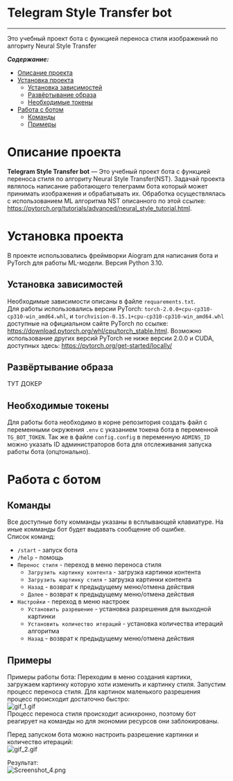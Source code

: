 Telegram Style Transfer bot
==============
---
Это учебный проект бота с функцией переноса стиля изображений по алгориту Neural Style Transfer  
  
***Содержание:***
- [Описание проекта](#Description)
- [Установка проекта](#Setup)
     - [Установка зависимостей](#dependencies)
     - [Развёртывание образа](#doker)
     - [Необходимые токены](#Tokens)
- [Работа с ботом](#Bot)
     - [Команды](#Commands)
     - [Примеры](#Samples)
 

# Описание проекта <a name="Description"></a>

**Telegram Style Transfer bot** — Это учебный проект бота с функцией переноса стиля по алгориту Neural Style Transfer(NST). Задачай проекта являлось написание работающего телеграмм бота который может принимать изображения и обрабатывать их. Обработка осуществлялась с использованием ML алгоритма NST описанного по этой ссылке: https://pytorch.org/tutorials/advanced/neural_style_tutorial.html. 
  
# Установка проекта <a name="Setup"></a>

В проекте использовались фреймворки Аiogram для написания бота и PyTorch для работы ML-модели. Версия Python 3.10.

## Установка зависимостей <a name="dependencies"></a>

Необходимые зависимости описаны в файле `requarements.txt`.  
Для работы использовались версии PyTorch: `torch-2.0.0+cpu-cp310-cp310-win_amd64.whl`, и `torchvision-0.15.1+cpu-cp310-cp310-win_amd64.whl` доступные на официальном сайте PyTorch по ссылке: https://download.pytorch.org/whl/cpu/torch_stable.html. Возможно использование других версий PyTorch не ниже версии 2.0.0 и CUDA, доступных здесь: https://pytorch.org/get-started/locally/

## Развёртывание образа <a name="doker"></a>

ТУТ ДОКЕР

## Необходимые токены <a name="Tokens"></a>
  
Для работы бота необходимо в корне репозитория создать файл с переменными окружения `.env` с указанием токена бота в переменной `TG_BOT_TOKEN`.
Так же в файле `config.config` в переменную `ADMINS_ID` можно указать ID администраторов бота для отслеживания запуска работы бота (опцтонально). 

  
# Работа с ботом <a name="Bot"></a>

## Команды <a name="Commands"></a>

Все доступные боту комманды указаны в всплывающей клавиатуре. На иные комманды бот будет выдавать сообщение об ошибке.  
Список команд:
- `/start` - запуск бота
- `/help` - помощь
- `Перенос стиля` - переход в меню переноса стиля
     - `Загрузить картинку контента` - загрузка картинки контента
     - `Загрузить картинку стиля` - загрузка картинки контента
     - `Назад` - возврат к предыдущему меню/отмена действия
     - `Далее` - возврат к предыдущему меню/отмена действия
- `Настройки` - переход в меню настроек
     - `Установить разрешение` - установка разрешения для выходной картинки
     - `Установить количество итераций` - установка количества итераций алгоритма
     - `Назад` - возврат к предыдущему меню/отмена действия


## Примеры <a name="Samples"></a>

Примеры работы бота:
Переходим в меню создания картики, загружаем картинку которую хоти изменить и картинку стиля. Запустим процесс переноса стиля. Для картинок маленького разрешения процесс происходит достаточно быстро:   
![gif_1.gif](attachment:gif_1.gif)  
Процесс переноса стиля происходит асинхронно, поэтому бот реагирует на команды но для экономии ресурсов они заблокированы.  
  
  
Перед запуском бота можно настроить разрешение картинки и количество итераций:  
![gif_2.gif](attachment:gif_2.gif)  
  
Результат:  
![Screenshot_4.png](attachment:Screenshot_4.png)